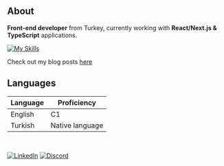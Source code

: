 ## About

<strong>Front-end developer</strong> from Turkey, currently working with <strong>React/Next.js & TypeScript</strong> applications.

[![My Skills](https://skillicons.dev/icons?i=react,nextjs,ts,js,nodejs,redux,tailwindcss,styledcomponents,express)](https://skillicons.dev)

 Check out my blog posts [here](https://medium.com/@canertuysuz)

## Languages

| Language      | Proficiency                                                               |
| ------------- | ------------------------------------------------------------------------- |
| English       | C1                                                                        |
| Turkish       | Native language                                                           |

<br />

[![LinkedIn](https://img.shields.io/badge/LinkedIn-Connect-blue)](https://www.linkedin.com/in/caner-t%C3%BCys%C3%BCz-b130bb172/)
[![Discord](https://img.shields.io/badge/Discord-Message-green)](https://discordapp.com/users/378224144539713538)
